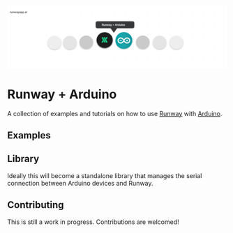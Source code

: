 <p align="center">
  <img src="./assets/cover_runway_arduino_github.jpg">
</p>

# Runway + Arduino

A collection of examples and tutorials on how to use [Runway](https://runwayapp.ai/) with [Arduino](https://www.arduino.cc/).

## Examples


## Library

Ideally this will become a standalone library that manages the serial connection between Arduino devices and Runway.

## Contributing

This is still a work in progress. Contributions are welcomed!